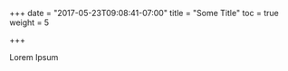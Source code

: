 +++
date = "2017-05-23T09:08:41-07:00"
title = "Some Title"
toc = true
weight = 5

+++

Lorem Ipsum
